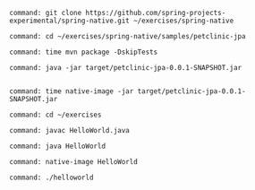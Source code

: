 ```terminal:execute
command: git clone https://github.com/spring-projects-experimental/spring-native.git ~/exercises/spring-native
```

```terminal:execute
command: cd ~/exercises/spring-native/samples/petclinic-jpa
```

```terminal:execute
command: time mvn package -DskipTests
```

```terminal:execute
command: java -jar target/petclinic-jpa-0.0.1-SNAPSHOT.jar
```

```terminal:interrupt
```

```terminal:execute
command: time native-image -jar target/petclinic-jpa-0.0.1-SNAPSHOT.jar
```

```terminal:execute
command: cd ~/exercises
```

```terminal:execute
command: javac HelloWorld.java
```

```terminal:execute
command: java HelloWorld
```

```terminal:execute
command: native-image HelloWorld
```

```terminal:execute
command: ./helloworld
```
